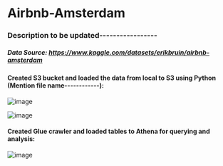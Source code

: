 # Airbnb-Amsterdam

### Description to be updated-----------------

##### Data Source: https://www.kaggle.com/datasets/erikbruin/airbnb-amsterdam



#### Created S3 bucket and loaded the data from local to S3 using Python (Mention file name------------):


![image](https://github.com/Dhiraj0107/Airbnb-Amsterdam/assets/118677714/b5f115d9-6662-47e1-b27d-08a269e1e83c)

![image](https://github.com/Dhiraj0107/Airbnb-Amsterdam/assets/118677714/862438f3-7671-4029-b01a-95806e60f9b2)



#### Created Glue crawler and loaded tables to Athena for querying and analysis:

![image](https://github.com/Dhiraj0107/Airbnb-Amsterdam/assets/118677714/0d048e40-2863-4f8f-ace7-acdf4fb90286)
